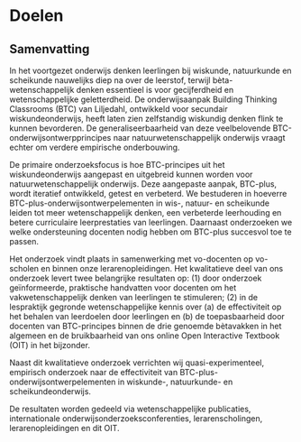 # Doelen

## Samenvatting
In het voortgezet onderwijs denken leerlingen bij wiskunde, natuurkunde en scheikunde nauwelijks diep na over de leerstof, terwijl bèta-wetenschappelijk denken essentieel is voor gecijferdheid en wetenschappelijke geletterdheid. De onderwijsaanpak Building Thinking Classrooms (BTC) van Liljedahl, ontwikkeld voor secundair wiskundeonderwijs, heeft laten zien zelfstandig wiskundig denken flink te kunnen bevorderen. De generaliseerbaarheid van deze veelbelovende BTC-onderwijsontwerpprincipes naar natuurwetenschappelijk onderwijs vraagt echter om verdere empirische onderbouwing. 

De primaire onderzoeksfocus is hoe BTC-principes uit het wiskundeonderwijs aangepast en uitgebreid kunnen worden voor natuurwetenschappelijk onderwijs. Deze aangepaste aanpak, BTC-plus, wordt iteratief ontwikkeld, getest en verbeterd. We bestuderen in hoeverre BTC-plus-onderwijsontwerpelementen in wis-, natuur- en scheikunde leiden tot meer wetenschappelijk denken, een verbeterde leerhouding en betere curriculaire leerprestaties van leerlingen. Daarnaast onderzoeken we welke ondersteuning docenten nodig hebben om BTC-plus succesvol toe te passen. 

Het onderzoek vindt plaats in samenwerking met vo-docenten op vo-scholen en binnen onze lerarenopleidingen. Het kwalitatieve deel van ons onderzoek levert twee belangrijke resultaten op: 
(1) door onderzoek geïnformeerde, praktische handvatten voor docenten om het vakwetenschappelijk denken van leerlingen te stimuleren; 
(2) in de lespraktijk gegronde wetenschappelijke kennis over (a) de effectiviteit op het behalen van leerdoelen door leerlingen en (b) de toepasbaarheid door docenten van BTC-principes binnen de drie genoemde bètavakken in het algemeen en de bruikbaarheid van ons online Open Interactive Textbook (OIT) in het bijzonder. 

Naast dit kwalitatieve onderzoek verrichten wij quasi-experimenteel, empirisch onderzoek naar de effectiviteit van BTC-plus-onderwijsontwerpelementen in wiskunde-, natuurkunde- en scheikundeonderwijs.

De resultaten worden gedeeld via wetenschappelijke publicaties, internationale onderwijsonderzoeksconferenties, lerarenscholingen, lerarenopleidingen en dit OIT.

